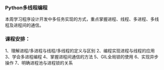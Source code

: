 ### Python多线程编程
本周学习程序设计开发中多任务实现的方式，重点掌握进程、线程、多进程、多线程及进程间的通信。


### 课程安排：
1、理解进程/多进程与线程/多线程的定义与区别
2、编程实现进程与线程的应用
3、学会多进程编程
4、掌握进程间通信的方法
5、GIL全局锁的使用
6、实现异步操作
7、明确进程池与进程锁的关系